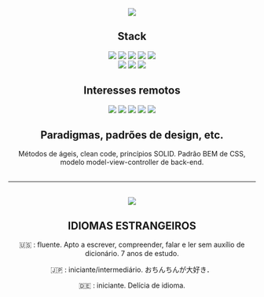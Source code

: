 <div align="center">
  <img src="https://user-images.githubusercontent.com/104041222/164129172-53ed673d-82a8-4eff-b1be-0728bc699820.gif">
</div>


<div align="center"><h2>Stack</h2>

<div align="center">
<span>
  <img src="https://img.shields.io/badge/JavaScript-323330?style=for-the-badge&logo=javascript&logoColor=F7DF1E">
  <img src="https://img.shields.io/badge/React-20232A?style=for-the-badge&logo=react&logoColor=61DAFB">
  <img src="https://img.shields.io/badge/jQuery-0769AD?style=for-the-badge&logo=jquery&logoColor=white">
  <img src="https://img.shields.io/badge/CSS3-1572B6?style=for-the-badge&logo=css3&logoColor=white">
  <img src="https://img.shields.io/badge/Sass-CC6699?style=for-the-badge&logo=sass&logoColor=white">
</span>
<br>
<span>
  <img src="https://img.shields.io/badge/php-%23777BB4.svg?style=for-the-badge&logo=php&logoColor=white">
  <img src="https://img.shields.io/badge/node.js-6DA55F?style=for-the-badge&logo=node.js&logoColor=white">
  <img src="https://img.shields.io/badge/git-%23F05033.svg?style=for-the-badge&logo=git&logoColor=white">
</span>
</div>

<div align="center"><h2>Interesses remotos</h2>
 <span>
  <img src="https://img.shields.io/badge/c++-%2300599C.svg?style=for-the-badge&logo=c%2B%2B&logoColor=white">
  <img src="https://img.shields.io/badge/python-3670A0?style=for-the-badge&logo=python&logoColor=ffdd54">
  <img src="https://img.shields.io/badge/typescript-%23007ACC.svg?style=for-the-badge&logo=typescript&logoColor=white">
  <img src="https://img.shields.io/badge/angular-%23DD0031.svg?style=for-the-badge&logo=angular&logoColor=white">
  <img src="https://img.shields.io/badge/GODOT-%23FFFFFF.svg?style=for-the-badge&logo=godot-engine">
  </span>
</div>

<div align="center"><h2>Paradigmas, padrões de design, etc.</h2></div>

Métodos de ágeis, clean code, princípios SOLID. Padrão BEM de CSS, modelo model-view-controller de back-end. 
<br><br>

<hr><br>

<div align="center">  
<!-- add gif here -->

  <img src="https://user-images.githubusercontent.com/104041222/172271815-184d6618-2841-456c-8877-b07b82ab485e.gif">
  
## IDIOMAS ESTRANGEIROS

🇺🇸 : fluente. Apto a escrever, compreender, falar e ler sem auxílio de dicionário. 7 anos de estudo.

🇯🇵 : iniciante/intermediário.  おちんちんが大好き．

🇩🇪 : iniciante. Delícia de idioma.

</div>

